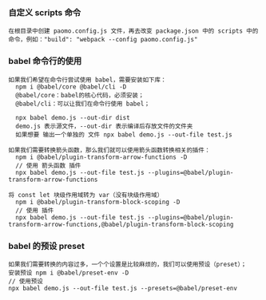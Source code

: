 ### 自定义 scripts 命令
    在根目录中创建 paomo.config.js 文件，再去改变 package.json 中的 scripts 中的命令，例如："build": "webpack --config paomo.config.js"

### babel 命令行的使用
    如果我们希望在命令行尝试使用 babel，需要安装如下库：
      npm i @babel/core @babel/cli -D
      @babel/core：babel的核心代码，必须安装；
      @babel/cli：可以让我们在命令行使用 babel；

      npx babel demo.js --out-dir dist
      demo.js 表示源文件，--out-dir 表示编译后存放文件的文件夹
      如果想要 输出一个单独的 文件 npx babel demo.js --out-file test.js
    
    如果我们需要转换箭头函数，那么我们就可以使用箭头函数转换相关的插件：
      npm i @babel/plugin-transform-arrow-functions -D
      // 使用 箭头函数 插件
      npx babel demo.js --out-file test.js --plugins=@babel/plugin-transform-arrow-functions

    将 const let 块级作用域转为 var（没有块级作用域）
      npm i @babel/plugin-transform-block-scoping -D
      // 使用 插件
      npx babel demo.js --out-file test.js --plugins=@babel/plugin-transform-arrow-functions,@babel/plugin-transform-block-scoping   

 ### babel 的预设 preset
    如果我们需要转换的内容过多，一个个设置是比较麻烦的，我们可以使用预设（preset）；
    安装预设 npm i @babel/preset-env -D
    // 使用预设
    npx babel demo.js --out-file test.js --presets=@babel/preset-env
